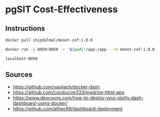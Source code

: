 # pgSIT Cost-Effectiveness

## Instructions

```bash
docker pull chipdelmal/monet-cef:1.0.0
```

```bash
docker run -p 8050:8050 -v "$(pwd)"/app:/app --rm monet-cef:1.0.0
```

```bash
localhost:8050
```

## Sources

* https://github.com/yaojiach/docker-dash
* https://github.com/conducive333/mgdrive-fdml-app
* https://www.devcoons.com/how-to-deploy-your-plotly-dash-dashboard-using-docker/
* https://github.com/atheo89/dashboard-deployment